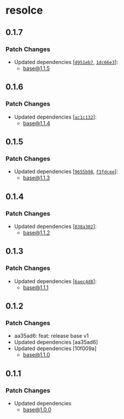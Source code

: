 # resolce

## 0.1.7

### Patch Changes

- Updated dependencies [[`d951eb7`](https://github.com/yfordev/portal/commit/d951eb718348e4eaa08ed541a8c71ad9b36c6b0a), [`1dc66e3`](https://github.com/yfordev/portal/commit/1dc66e3bb81dcb5b0408caaae11c45381034437c)]:
  - base@1.1.5

## 0.1.6

### Patch Changes

- Updated dependencies [[`ac1c132`](https://github.com/yfordev/portal/commit/ac1c132c6ab86029aff4c8c9b384d4743e1cc98e)]:
  - base@1.1.4

## 0.1.5

### Patch Changes

- Updated dependencies [[`9655b98`](https://github.com/yfordev/portal/commit/9655b981b91ce0bde4ccb645b4d718a8d8e90537), [`f3fdcee`](https://github.com/yfordev/portal/commit/f3fdcee5758f88c6dfaf7224690f4cad54329a1d)]:
  - base@1.1.3

## 0.1.4

### Patch Changes

- Updated dependencies [[`838a302`](https://github.com/yfordev/portal/commit/838a302695e525deedb914f46488713d5d6fb7f5)]:
  - base@1.1.2

## 0.1.3

### Patch Changes

- Updated dependencies [[`6aec4d8`](https://github.com/yfordev/portal/commit/6aec4d8bf54033c246a5dcf5f8b3c4f7d97e9d9a)]:
  - base@1.1.1

## 0.1.2

### Patch Changes

- aa35ad6: feat: release base v1
- Updated dependencies [aa35ad6]
- Updated dependencies [10f009a]
  - base@1.1.0

## 0.1.1

### Patch Changes

- Updated dependencies
  - base@1.0.0
